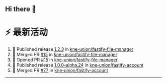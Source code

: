 ## Hi there 👋

<!--

**Here are some ideas to get you started:**

🙋‍♀️ A short introduction - what is your organization all about?
🌈 Contribution guidelines - how can the community get involved?
👩‍💻 Useful resources - where can the community find your docs? Is there anything else the community should know?
🍿 Fun facts - what does your team eat for breakfast?
🧙 Remember, you can do mighty things with the power of [Markdown](https://docs.github.com/github/writing-on-github/getting-started-with-writing-and-formatting-on-github/basic-writing-and-formatting-syntax)
-->


# ⚡ 最新活动

<!--START_SECTION:activity-->
1. 🚀 Published release [1.2.3](https://github.com/kne-union/fastify-file-manager/releases/tag/1.2.3) in [kne-union/fastify-file-manager](https://github.com/kne-union/fastify-file-manager)
2. 🎉 Merged PR [#15](https://github.com/kne-union/fastify-file-manager/pull/15) in [kne-union/fastify-file-manager](https://github.com/kne-union/fastify-file-manager)
3. 💪 Opened PR [#15](https://github.com/kne-union/fastify-file-manager/pull/15) in [kne-union/fastify-file-manager](https://github.com/kne-union/fastify-file-manager)
4. 🚀 Published release [1.0.0-alpha.24](https://github.com/kne-union/fastify-account/releases/tag/1.0.0-alpha.24) in [kne-union/fastify-account](https://github.com/kne-union/fastify-account)
5. 🎉 Merged PR [#77](https://github.com/kne-union/fastify-account/pull/77) in [kne-union/fastify-account](https://github.com/kne-union/fastify-account)
<!--END_SECTION:activity-->

---
